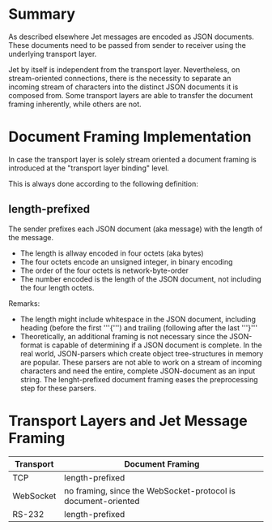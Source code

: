 # Summary

As described elsewhere Jet messages are encoded as JSON documents.
These documents need to be passed from sender to receiver using the underlying transport layer.

Jet by itself is independent from the transport layer.
Nevertheless, on stream-oriented connections, there is the necessity to separate an incoming stream of characters
into the distinct JSON documents it is composed from.
Some transport layers are able to transfer the document framing inherently, while others are not.

# Document Framing Implementation

In case the transport layer is solely stream oriented a document framing is introduced at the "transport layer binding" level.

This is always done according to the following definition:

## length-prefixed

The sender prefixes each JSON document (aka message) with the length of the message.

* The length is allway encoded in four octets (aka bytes)
* The four octets encode an unsigned integer, in binary encoding
* The order of the four octets is network-byte-order
* The number encoded is the length of the JSON document, not including the four length octets.

Remarks:
* The length might include whitespace in the JSON document, including heading (before the first '''{''') and trailing (following after the last '''}'''
* Theoretically, an additional framing is not necessary since the JSON-format is capable of determining if a JSON document is complete. In the real world, JSON-parsers which create object tree-structures in memory are popular. These parsers are not able to work on a stream of incoming characters and need the entire, complete JSON-document as an input string. The lenght-prefixed document framing eases the preprocessing step for these parsers.

# Transport Layers and Jet Message Framing

| Transport | Document Framing     |
| --------- | -------------------- |
| TCP       | length-prefixed      |
| WebSocket | no framing, since the WebSocket-protocol is document-oriented |
| RS-232    | length-prefixed |

